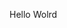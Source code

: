 Hello Wolrd
































































































































































































































































































































































































































































































































































































































































































































































































































































































































































































































































































































































































































































































